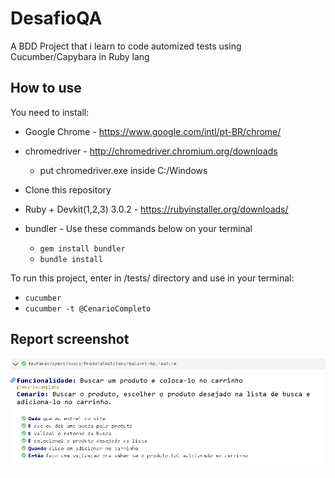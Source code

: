 # DesafioQA

A BDD Project that i learn to code automized tests using Cucumber/Capybara in Ruby lang

## How to use

You need to install: 

* Google Chrome - https://www.google.com/intl/pt-BR/chrome/

* chromedriver - http://chromedriver.chromium.org/downloads
  * put chromedriver.exe inside C:/Windows

* Clone this repository

* Ruby + Devkit(1,2,3) 3.0.2 - https://rubyinstaller.org/downloads/

* bundler - Use these commands below on your terminal
  * `gem install bundler`
  * `bundle install`

To run this project, enter in /tests/ directory and use in your terminal:

* `cucumber`
* `cucumber -t @CenarioCompleto`

## Report screenshot

<img src="https://github.com/Robertogoz/DesafioQA/blob/master/tests/report/screenshots/form%20print.png">




